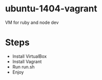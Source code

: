# ubuntu-1404-vagrant

VM for ruby and node dev

# Steps

* Install VirtualBox
* Install Vagrant
* Run run.sh
* Enjoy
